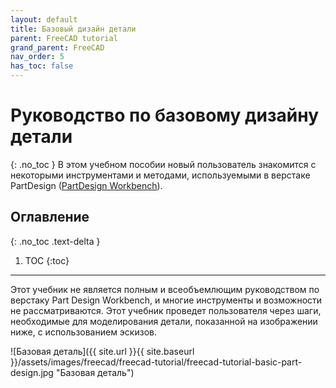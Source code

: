 ```yaml
---
layout: default
title: Базовый дизайн детали
parent: FreeCAD tutorial
grand_parent: FreeCAD
nav_order: 5
has_toc: false
---
```


# Руководство по базовому дизайну детали
{: .no_toc }
В этом учебном пособии новый пользователь знакомится с некоторыми инструментами и методами, используемыми в верстаке PartDesign  ([PartDesign Workbench](https://wiki.freecadweb.org/PartDesign_Workbench)).

## Оглавление
{: .no_toc .text-delta }

1. TOC
{:toc}

---

Этот учебник не является полным и всеобъемлющим руководством по верстаку Part Design Workbench, и многие инструменты и возможности не рассматриваются. Этот учебник проведет пользователя через шаги, необходимые для моделирования детали, показанной на изображении ниже, с использованием эскизов.

![Базовая деталь]({{ site.url }}{{ site.baseurl }}/assets/images/freecad/freecad-tutorial/freecad-tutorial-basic-part-design.jpg "Базовая деталь")


